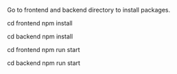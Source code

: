 Go to frontend and backend directory to install packages.

cd frontend
npm install

cd backend
npm install

cd frontend
npm run start

cd backend
npm run start
